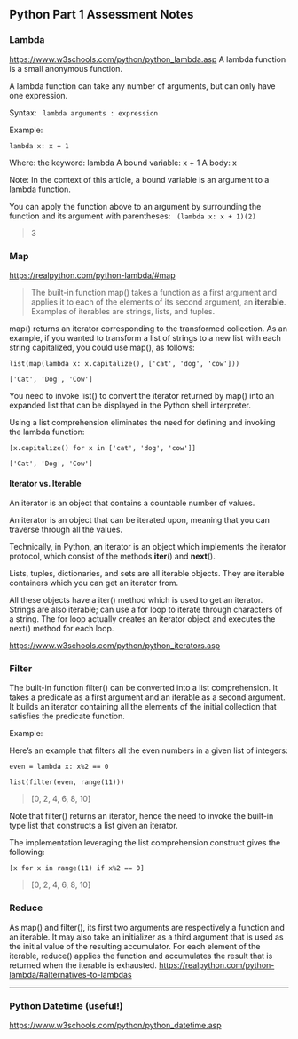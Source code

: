 ## Python Part 1 Assessment Notes


### Lambda
https://www.w3schools.com/python/python_lambda.asp
A lambda function is a small anonymous function.

A lambda function can take any number of arguments, but can only have one expression.

Syntax:
``` lambda arguments : expression```


Example:

```lambda x: x + 1```

Where: the keyword: lambda
A bound variable: x + 1
A body: x

Note: In the context of this article, a bound variable is an argument to a lambda function.

You can apply the function above to an argument by surrounding the function and its argument with parentheses:
``` (lambda x: x + 1)(2)```
> 3


### Map
https://realpython.com/python-lambda/#map
> The built-in function map() takes a function as a first argument and applies it to each of the elements of its second argument, an **iterable**. Examples of iterables are strings, lists, and tuples. 

map() returns an iterator corresponding to the transformed collection. As an example, if you wanted to transform a list of strings to a new list with each string capitalized, you could use map(), as follows:

```list(map(lambda x: x.capitalize(), ['cat', 'dog', 'cow']))```
```
['Cat', 'Dog', 'Cow']
```
You need to invoke list() to convert the iterator returned by map() into an expanded list that can be displayed in the Python shell interpreter.

Using a list comprehension eliminates the need for defining and invoking the lambda function:
```
[x.capitalize() for x in ['cat', 'dog', 'cow']]
```
```
['Cat', 'Dog', 'Cow']
```

#### Iterator vs. Iterable
An iterator is an object that contains a countable number of values.

An iterator is an object that can be iterated upon, meaning that you can traverse through all the values.

Technically, in Python, an iterator is an object which implements the iterator protocol, which consist of the methods __iter__() and __next__().

Lists, tuples, dictionaries, and sets are all iterable objects. They are iterable containers which you can get an iterator from.

All these objects have a iter() method which is used to get an iterator. Strings are also iterable; can use a for loop to iterate through characters of a string. The for loop actually creates an iterator object and executes the next() method for each loop.

https://www.w3schools.com/python/python_iterators.asp



### Filter
The built-in function filter() can be converted into a list comprehension. It takes a predicate as a first argument and an iterable as a second argument. It builds an iterator containing all the elements of the initial collection that satisfies the predicate function.

Example:

Here’s an example that filters all the even numbers in a given list of integers:

```even = lambda x: x%2 == 0```

```list(filter(even, range(11)))```
> [0, 2, 4, 6, 8, 10]


Note that filter() returns an iterator, hence the need to invoke the built-in type list that constructs a list given an iterator.

The implementation leveraging the list comprehension construct gives the following:

```[x for x in range(11) if x%2 == 0]```
> [0, 2, 4, 6, 8, 10]


### Reduce
As map() and filter(), its first two arguments are respectively a function and an iterable. It may also take an initializer as a third argument that is used as the initial value of the resulting accumulator. For each element of the iterable, reduce() applies the function and accumulates the result that is returned when the iterable is exhausted. 
https://realpython.com/python-lambda/#alternatives-to-lambdas 

--------------
### Python Datetime (useful!)
https://www.w3schools.com/python/python_datetime.asp
